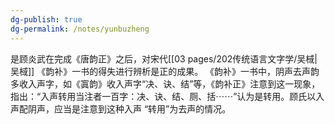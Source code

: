 ```yaml
---
dg-publish: true
dg-permalink: /notes/yunbuzheng
---
```

是顾炎武在完成《唐韵正》之后，对宋代[[03 pages/202传统语言文字学/吴棫\|吴棫]] 《韵补》一书的得失进行辨析是正的成果。
《韵补》一书中，阴声去声韵多收入声字，如《寘韵》收入声字“决、诀、结”等，《韵补正》注意到这一现象，指出：“入声转用当注者一百字：决、诀、结、厕、括⋯⋯”认为是转用。顾氏以入声配阴声，应当是注意到这种入声 “转用”为去声的情况。